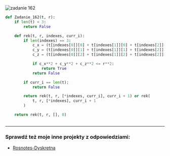 <picture>
  <source srcset="../../srt/zbior_zadan/162.png" media="(prefers-color-scheme: light)">
  <source srcset="../../srt/zbior_zadan/black_162.png" media="(prefers-color-scheme: dark)">
  <img src="../../srt/zbior_zadan/black_162.png" alt="zadanie 162">
</picture>

```python
def Zadanie_162(t, r):
    if len(t) < 3:
        return False

    def rek(t, r, indexes, curr_i):
        if len(indexes) == 3:
            c_x = (t[indexes[0]][0] + t[indexes[1]][0] + t[indexes[2]][0]) / 3
            c_y = (t[indexes[0]][1] + t[indexes[1]][1] + t[indexes[2]][1]) / 3
            c_z = (t[indexes[0]][2] + t[indexes[1]][2] + t[indexes[2]][2]) / 3

            if c_x**2 + c_y**2 + c_z**2 <= r**2:
                return True
            return False

        if curr_i == len(t):
            return False

        return rek(t, r, [*indexes, curr_i], curr_i + 1) or rek(
            t, r, [*indexes], curr_i + 1
        )

    return rek(t, r, [], 0)



```

---
### Sprawdź też moje inne projekty z odpowiedziami:
- [Rosnotes-Dyskretna](https://github.com/kamilGie/Rosnotes-Dyskretna)
